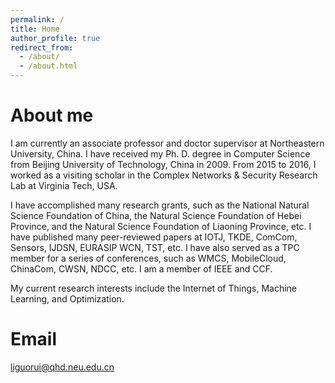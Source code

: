 ```yaml
---
permalink: /
title: Home
author_profile: true
redirect_from: 
  - /about/
  - /about.html
---
```



# About me

I am currently an associate professor and doctor supervisor at Northeastern University, China. I have received my Ph. D. degree in Computer Science from Beijing University of Technology, China in 2009. From 2015 to 2016, I worked as a visiting scholar in the Complex Networks & Security Research Lab at Virginia Tech, USA. 

I have accomplished many research grants, such as the National Natural Science Foundation of China, the Natural Science Foundation of Hebei Province, and the Natural Science Foundation of Liaoning Province, etc. I have published many peer-reviewed papers at IOTJ, TKDE, ComCom, Sensors, IJDSN, EURASIP WCN, TST, etc. I have also served as a TPC member for a series of conferences, such as WMCS, MobileCloud, ChinaCom, CWSN, NDCC, etc. I am a member of IEEE and CCF. 

My current research interests include the Internet of Things, Machine Learning, and Optimization.

# Email
liguorui@qhd.neu.edu.cn
